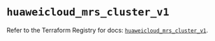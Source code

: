 # `huaweicloud_mrs_cluster_v1`

Refer to the Terraform Registry for docs: [`huaweicloud_mrs_cluster_v1`](https://registry.terraform.io/providers/huaweicloud/huaweicloud/1.71.1/docs/resources/mrs_cluster_v1).
